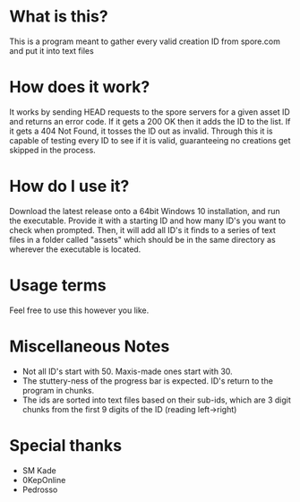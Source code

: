 # What is this?
This is a program meant to gather every valid creation ID from spore.com and put it into text files

# How does it work?
It works by sending HEAD requests to the spore servers for a given asset ID and returns an error code. If it gets a 200 OK then it adds the ID to the list. If it gets a 404 Not Found, it tosses the ID out as invalid.
Through this it is capable of testing every ID to see if it is valid, guaranteeing no creations get skipped in the process.

# How do I use it?
Download the latest release onto a 64bit Windows 10 installation, and run the executable. Provide it with a starting ID and how many ID's you want to check when prompted.
Then, it will add all ID's it finds to a series of text files in a folder called "assets" which should be in the same directory as wherever the executable is located.

# Usage terms
Feel free to use this however you like.

# Miscellaneous Notes
- Not all ID's start with 50. Maxis-made ones start with 30.
- The stuttery-ness of the progress bar is expected. ID's return to the program in chunks.
- The ids are sorted into text files based on their sub-ids, which are 3 digit chunks from the first 9 digits of the ID (reading left->right)

# Special thanks
- SM Kade
- 0KepOnline
- Pedrosso
